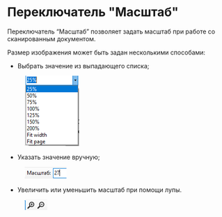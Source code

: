 # Переключатель "Масштаб"

Переключатель “Масштаб” позволяет задать масштаб при работе со сканированным документом.&#x20;

Размер изображения может быть задан несколькими способами:

* Выбрать значение из выпадающего списка;

<figure><img src="../../../.gitbook/assets/image (107).png" alt=""><figcaption></figcaption></figure>

* Указать значение вручную;

<figure><img src="../../../.gitbook/assets/image (108).png" alt=""><figcaption></figcaption></figure>

* Увеличить или уменьшить масштаб при помощи лупы.

<figure><img src="../../../.gitbook/assets/image (109).png" alt=""><figcaption></figcaption></figure>
